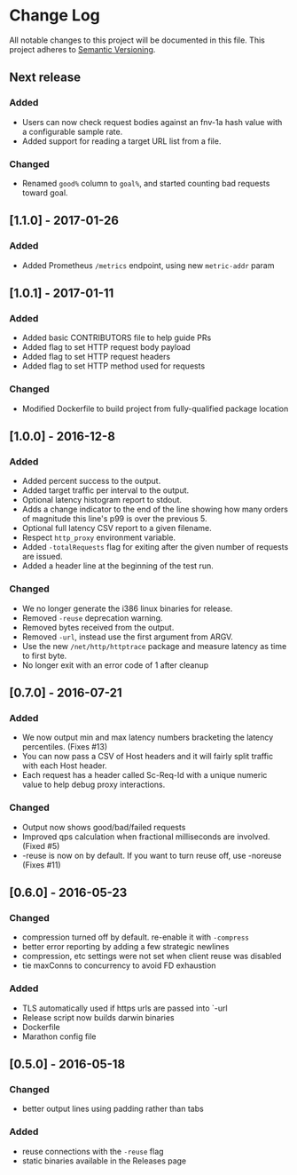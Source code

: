 # Change Log

All notable changes to this project will be documented in this file.
This project adheres to [Semantic Versioning](http://semver.org/).

## Next release
### Added
- Users can now check request bodies against an fnv-1a hash value with a configurable sample rate.
- Added support for reading a target URL list from a file.

### Changed
- Renamed `good%` column to `goal%`, and started counting bad requests toward goal.

## [1.1.0] - 2017-01-26
### Added
- Added Prometheus `/metrics` endpoint, using new `metric-addr` param

## [1.0.1] - 2017-01-11
### Added
- Added basic CONTRIBUTORS file to help guide PRs
- Added flag to set HTTP request body payload
- Added flag to set HTTP request headers
- Added flag to set HTTP method used for requests

### Changed
- Modified Dockerfile to build project from fully-qualified package location

## [1.0.0] - 2016-12-8
### Added
- Added percent success to the output.
- Added target traffic per interval to the output.
- Optional latency histogram report to stdout.
- Adds a change indicator to the end of the line showing how many
  orders of magnitude this line's p99 is over the previous 5.
- Optional full latency CSV report to a given filename.
- Respect `http_proxy` environment variable.
- Added `-totalRequests` flag for exiting after the given number of requests are issued.
- Added a header line at the beginning of the test run.

### Changed
- We no longer generate the i386 linux binaries for release.
- Removed `-reuse` deprecation warning.
- Removed bytes received from the output.
- Removed `-url`, instead use the first argument from ARGV.
- Use the new `/net/http/httptrace` package and measure latency as time to first byte.
- No longer exit with an error code of 1 after cleanup

## [0.7.0] - 2016-07-21
### Added
- We now output min and max latency numbers bracketing the latency percentiles. (Fixes #13)
- You can now pass a CSV of Host headers and it will fairly split traffic with each Host header.
- Each request has a header called Sc-Req-Id with a unique numeric value to help debug proxy interactions.

### Changed
- Output now shows good/bad/failed requests
- Improved qps calculation when fractional milliseconds are involved. (Fixed #5)
- -reuse is now on by default. If you want to turn reuse off, use -noreuse (Fixes #11)

## [0.6.0] - 2016-05-23
### Changed
- compression turned off by default. re-enable it with `-compress`
- better error reporting by adding a few strategic newlines
- compression, etc settings were not set when client reuse was disabled
- tie maxConns to concurrency to avoid FD exhaustion

### Added
- TLS automatically used if https urls are passed into `-url
- Release script now builds darwin binaries
- Dockerfile
- Marathon config file


## [0.5.0] - 2016-05-18
### Changed
- better output lines using padding rather than tabs

### Added
- reuse connections with the `-reuse` flag
- static binaries available in the Releases page
